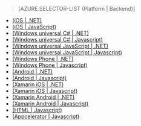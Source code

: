 > [AZURE.SELECTOR-LIST (Platform | Backend)]
- [(iOS | .NET)](/ja-jp/documentation/articles/mobile-services-dotnet-backend-ios-get-started-users/)
- [(iOS | JavaScript)](/ja-jp/documentation/articles/mobile-services-ios-get-started-users/)
- [(Windows universal C# | .NET)](/ja-jp/documentation/articles/mobile-services-dotnet-backend-windows-universal-dotnet-get-started-users/)
- [(Windows universal C# | Javascript)](/ja-jp/documentation/articles/mobile-services-javascript-backend-windows-universal-dotnet-get-started-users/)
- [(Windows universal JavaScript | .NET)](/ja-jp/documentation/articles/mobile-services-dotnet-backend-windows-store-javascript-get-started-users/)
- [(Windows universal JavaScript | Javascript)](/ja-jp/documentation/articles/mobile-services-windows-store-javascript-get-started-users/)
- [(Windows Phone | .NET)](/ja-jp/documentation/articles/mobile-services-dotnet-backend-windows-phone-get-started-users/)
- [(Windows Phone | Javascript)](/ja-jp/documentation/articles/mobile-services-windows-phone-get-started-users/)
- [(Android | .NET)](/ja-jp/documentation/articles/mobile-services-dotnet-backend-android-get-started-users/)
- [(Android | Javascript)](/ja-jp/documentation/articles/mobile-services-android-get-started-users/)
- [(Xamarin iOS | .NET)](/ja-jp/documentation/articles/mobile-services-dotnet-backend-xamarin-ios-get-started-users/)
- [(Xamarin iOS | Javascript)](/ja-jp/documentation/articles/partner-xamarin-mobile-services-ios-get-started-users/)
- [(Xamarin Android | .NET)](/ja-jp/documentation/articles/mobile-services-dotnet-backend-xamarin-android-get-started-users/)
- [(Xamarin Android | Javascript)](/ja-jp/documentation/articles/partner-xamarin-mobile-services-android-get-started-users/)
- [(HTML | Javascript)](/ja-jp/documentation/articles/mobile-services-html-get-started-users/)
- [(Appcelerator | Javascript)](/ja-jp/documentation/articles/partner-appcelerator-mobile-services-javascript-backend-appcelerator-get-started-users/)


<!--HONumber=42-->
